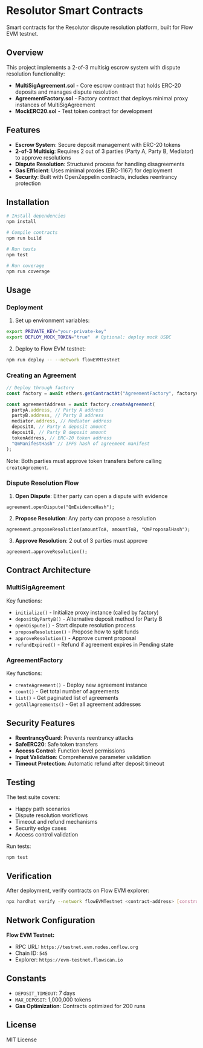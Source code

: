 # Resolutor Smart Contracts

Smart contracts for the Resolutor dispute resolution platform, built for Flow EVM testnet.

## Overview

This project implements a 2-of-3 multisig escrow system with dispute resolution functionality:

- **MultiSigAgreement.sol** - Core escrow contract that holds ERC-20 deposits and manages dispute resolution
- **AgreementFactory.sol** - Factory contract that deploys minimal proxy instances of MultiSigAgreement
- **MockERC20.sol** - Test token contract for development

## Features

- **Escrow System**: Secure deposit management with ERC-20 tokens
- **2-of-3 Multisig**: Requires 2 out of 3 parties (Party A, Party B, Mediator) to approve resolutions
- **Dispute Resolution**: Structured process for handling disagreements
- **Gas Efficient**: Uses minimal proxies (ERC-1167) for deployment
- **Security**: Built with OpenZeppelin contracts, includes reentrancy protection

## Installation

```bash
# Install dependencies
npm install

# Compile contracts
npm run build

# Run tests
npm test

# Run coverage
npm run coverage
```

## Usage

### Deployment

1. Set up environment variables:

```bash
export PRIVATE_KEY="your-private-key"
export DEPLOY_MOCK_TOKEN="true"  # Optional: deploy mock USDC
```

2. Deploy to Flow EVM testnet:

```bash
npm run deploy -- --network flowEVMTestnet
```

### Creating an Agreement

```typescript
// Deploy through factory
const factory = await ethers.getContractAt("AgreementFactory", factoryAddress);

const agreementAddress = await factory.createAgreement(
  partyA.address, // Party A address
  partyB.address, // Party B address
  mediator.address, // Mediator address
  depositA, // Party A deposit amount
  depositB, // Party B deposit amount
  tokenAddress, // ERC-20 token address
  "QmManifestHash" // IPFS hash of agreement manifest
);
```

Note: Both parties must approve token transfers before calling `createAgreement`.

### Dispute Resolution Flow

1. **Open Dispute**: Either party can open a dispute with evidence

```solidity
agreement.openDispute("QmEvidenceHash");
```

2. **Propose Resolution**: Any party can propose a resolution

```solidity
agreement.proposeResolution(amountToA, amountToB, "QmProposalHash");
```

3. **Approve Resolution**: 2 out of 3 parties must approve

```solidity
agreement.approveResolution();
```

## Contract Architecture

### MultiSigAgreement

Key functions:

- `initialize()` - Initialize proxy instance (called by factory)
- `depositByPartyB()` - Alternative deposit method for Party B
- `openDispute()` - Start dispute resolution process
- `proposeResolution()` - Propose how to split funds
- `approveResolution()` - Approve current proposal
- `refundExpired()` - Refund if agreement expires in Pending state

### AgreementFactory

Key functions:

- `createAgreement()` - Deploy new agreement instance
- `count()` - Get total number of agreements
- `list()` - Get paginated list of agreements
- `getAllAgreements()` - Get all agreement addresses

## Security Features

- **ReentrancyGuard**: Prevents reentrancy attacks
- **SafeERC20**: Safe token transfers
- **Access Control**: Function-level permissions
- **Input Validation**: Comprehensive parameter validation
- **Timeout Protection**: Automatic refund after deposit timeout

## Testing

The test suite covers:

- Happy path scenarios
- Dispute resolution workflows
- Timeout and refund mechanisms
- Security edge cases
- Access control validation

Run tests:

```bash
npm test
```

## Verification

After deployment, verify contracts on Flow EVM explorer:

```bash
npx hardhat verify --network flowEVMTestnet <contract-address> [constructor-args]
```

## Network Configuration

**Flow EVM Testnet:**

- RPC URL: `https://testnet.evm.nodes.onflow.org`
- Chain ID: `545`
- Explorer: `https://evm-testnet.flowscan.io`

## Constants

- `DEPOSIT_TIMEOUT`: 7 days
- `MAX_DEPOSIT`: 1,000,000 tokens
- **Gas Optimization**: Contracts optimized for 200 runs

## License

MIT License
